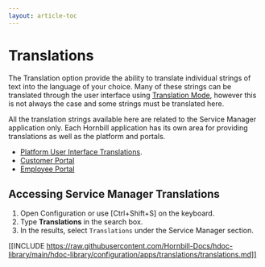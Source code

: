 ```yaml
---
layout: article-toc
---
```

# Translations
The Translation option provide the ability to translate individual strings of text into the language of your choice. Many of these strings can be translated through the user interface using [Translation Mode](/esp-config/internationalization/translation-mode), however this is not always the case and some strings must be translated here.

All the translation strings available here are related to the Service Manager application only.  Each Hornbill application has its own area for providing translations as well as the platform and portals.
* [Platform User Interface Translations](/esp-config/internationalization/user-interface-translations).
* [Customer Portal](/esp-config/customize/customer-portal-setup#translations)
* [Employee Portal](/esp-config/customize/employee-portal/employee-portal-configuration#translations)

## Accessing Service Manager Translations
1. Open Configuration or use [Ctrl+Shift+S] on the keyboard.
1. Type **Translations** in the search box.
1. In the results, select `Translations` under the Service Manager section.

[[INCLUDE https://raw.githubusercontent.com/Hornbill-Docs/hdoc-library/main/hdoc-library/configuration/apps/translations/translations.md]]
